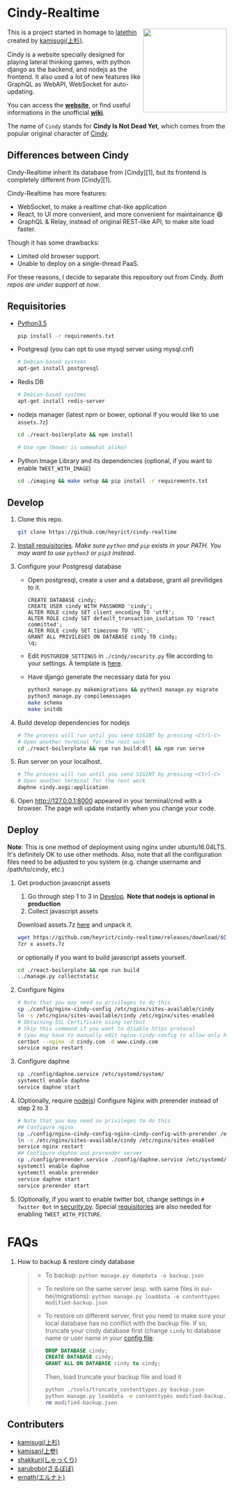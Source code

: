 Cindy-Realtime
==============
<img align="right" height="192" width="192" src="https://github.com/heyrict/cindy-realtime/blob/master/react-boilerplate/app/images/icon-512x512.png" />

This is a project started in homage to [latethin](http://sui-hei.net) created by [kamisugi(上杉)](http://sui-hei.net/mondai/profile/1).

Cindy is a website specially designed for playing lateral thinking games, with python django as the backend, and nodejs as the frontend.
It also used a lot of new features like GraphQL as WebAPI, WebSocket for auto-updating.

You can access the **[website](https://www.cindythink.com/ja/)**, or find useful informations in the unofficial **[wiki](https://wiki3.jp/cindy-lat)**.

The name of `Cindy` stands for **Cindy Is Not Dead Yet**,
which comes from the popular original character of [Cindy](http://sui-hei.net/app/webroot/pukiwiki/index.php?%E3%82%B7%E3%83%B3%E3%83%87%E3%82%A3).

Differences between Cindy
-------------------------
Cindy-Realtime inherit its database from [Cindy][1], but its frontend is completely different from [Cindy][1].

Cindy-Realtime has more features:

- WebSocket, to make a realtime chat-like application
- React, to UI more convenient, and more convenient for maintainance :smile:
- GraphQL & Relay, instead of original REST-like API, to make site load faster.

Though it has some drawbacks:

- Limited old browser support.
- Unable to deploy on a single-thread PaaS.

For these reasons, I decide to separate this repository out from Cindy.
*Both repos are under support at now*.

Requisitories
-----------
- [Python3.5](http://www.python.org)

    ```bash
    pip install -r requirements.txt
    ```
- Postgresql (you can opt to use mysql server using mysql.cnf)

    ```bash
    # Debian-based systems
    apt-get install postgresql
    ```

- Redis DB

    ```bash
    # Debian-based systems
    apt-get install redis-server
    ```

- nodejs manager (latest npm or bower, optional if you would like to use `assets.7z`)

    ```bash
    cd ./react-boilerplate && npm install

    # Use npm (bower is somewhat alike)
    ```

- Python Image Library and its dependencies (optional, if you want to enable `TWEET_WITH_IMAGE`)

    ```bash
    cd ./imaging && make setup && pip install -r requirements.txt
    ```

Develop
-------
1. Clone this repo.

    ```bash
    git clone https://github.com/heyrict/cindy-realtime
    ```

2. [Install requisitories](#requisitories).
    *Make sure `python` and `pip` exists in your PATH. You may want to use `python3` or `pip3` instead.*

3. Configure your Postgresql database
    - Open postgresql, create a user and a database, grant all previlidges to it.

      ```postgresql
      CREATE DATABASE cindy;
      CREATE USER cindy WITH PASSWORD 'cindy';
      ALTER ROLE cindy SET client_encoding TO 'utf8';
      ALTER ROLE cindy SET default_transaction_isolation TO 'react committed';
      ALTER ROLE cindy SET timezone TO 'UTC';
      GRANT ALL PRIVILEGES ON DATABASE cindy TO cindy;
      \q;
      ```
    - Edit `POSTGREDB_SETTINGS` in `./cindy/security.py` file according to your settings. A template is [here](./cindy/security.py.template).
    - Have django generate the necessary data for you

      ```bash
      python3 manage.py makemigrations && python3 manage.py migrate
      python3 manage.py compilemessages
      make schema
      make initdb
      ```

4. Build develop dependencies for nodejs

   ```bash
   # The process will run until you send SIGINT by pressing <Ctrl-C>
   # Open another terminal for the rest work
   cd ./react-boilerplate && npm run build:dll && npm run serve
   ```

5. Run server on your localhost.

   ```bash
   # The process will run until you send SIGINT by pressing <Ctrl-C>
   # Open another terminal for the rest work
   daphne cindy.asgi:application
   ```

6. Open http://127.0.0.1:8000 appeared in your terminal/cmd with a browser.
   The page will update instantly when you change your code.


Deploy
------
**Note**: This is one method of deployment using nginx under ubuntu16.04LTS. It's definitely OK to use other methods.
Also, note that all the configuration files need to be adjusted to you system (e.g. change username and /path/to/cindy, etc.)

1. Get production javascript assets

    1. Go through step 1 to 3 in [Develop](#develop). **Note that nodejs is optional in production**
    2. Collect javascript assets

      Download assets.7z [here](https://github.com/heyrict/cindy-realtime/releases) and unpack it.

      ```bash
      wget https://github.com/heyrict/cindy-realtime/releases/download/$CINDY_VERSION/assets.7z
      7zr x assets.7z
      ```

      or optionally if you want to build javascript assets yourself.

      ```bash
      cd ./react-boilerplate && npm run build
      ../manage.py collectstatic
      ```

2. Configure Nginx

   ```bash
   # Note that you may need su privileges to do this
   cp ./config/nginx-cindy-config /etc/nginx/sites-available/cindy
   ln -s /etc/nginx/sites-available/cindy /etc/nginx/sites-enabled
   # Obtaining SSL Certificate using certbot
   # Skip this command if you want to disable https protocol
   # (you may have to manually edit nginx-cindy-config to allow only http traffic)
   certbot --nginx -d cindy.com -d www.cindy.com
   service nginx restart
   ```

3. Configure daphne

   ```bash
   cp ./config/daphne.service /etc/systemd/system/
   systemctl enable daphne
   service daphne start
   ```

4. (Optionally, require [nodejs](#requisitories)) Configure Nginx with prerender instead of step 2 to 3

   ```bash
   # Note that you may need su privileges to do this
   ## Configure nginx
   cp ./config/nginx-cindy-config-nginx-cindy-config-with-prerender /etc/nginx/sites-available/cindy
   ln -s /etc/nginx/sites-available/cindy /etc/nginx/sites-enabled
   service nginx restart
   ## Configure daphne and prerender server
   cp ./config/prerender.service ./config/daphne.service /etc/systemd/system/
   systemctl enable daphne
   systemctl enable prerender
   service daphne start
   service prerender start
   ```

5. (Optionally, if you want to enable twitter bot, change settings in `# Twitter Bot` in [security.py](./cindy/security.py).
   Special [requisitories](#requisitories) are also needed for enabling `TWEET_WITH_PICTURE`.


FAQs
======
1. How to backup & restore cindy database

   > - To backup: `python manage.py dumpdata -o backup.json`
   >
   > - To restore on the same server (esp. with same files in sui-hei/migrations):
   >   `python manage.py loaddata -e contenttypes modified-backup.json`
   >
   > - To restore on different server, first you need to make sure your local database has no conflict with the backup file.
   >   If so, truncate your cindy database first (change `cindy` to database name or user name in your [config file](./cindy/security.py):
   >
   >   ```sql
   >   DROP DATABASE cindy;
   >   CREATE DATABASE cindy;
   >   GRANT ALL ON DATABASE cindy to cindy;
   >   ```
   >
   >   Then, load truncate your backup file and load it
   >
   >   ```bash
   >   python ./tools/truncate_contenttypes.py backup.json
   >   python manage.py loaddata -e contenttypes modified-backup.json
   >   rm modified-backup.json
   >   ```


Contributers
------------
- [kamisugi(上杉)](http://sui-hei.net/mondai/profile/1)
- [kamisan(上参)](https://github.com/pb10001)
- [shakkuri(しゃっくり)](http://sui-hei.net/mondai/profile/11752)
- [sarubobo(さるぼぼ)](http://sui-hei.net/mondai/profile/6664)
- [ernath(エルナト)](http://sui-hei.net/mondai/profile/15741)

